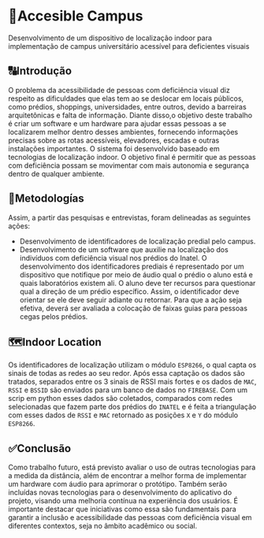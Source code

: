 # 🔎Accesible Campus 
Desenvolvimento de um dispositivo de localização indoor para implementação de campus universitário acessível para deficientes visuais

## 🔠Introdução 
O problema da acessibilidade de pessoas com deficiência visual diz respeito as dificuldades que elas tem ao se  deslocar em locais públicos, como prédios, shoppings, universidades, entre outros, devido a barreiras arquitetônicas e falta de informação. Diante disso,o objetivo deste trabalho é criar um software e um hardware para ajudar essas pessoas a se localizarem melhor dentro desses ambientes, fornecendo informações precisas sobre as rotas acessíveis, elevadores, escadas e outras instalações importantes. O sistema foi desenvolvido baseado em tecnologias de localização indoor. O objetivo final é permitir que as pessoas com deficiência possam se movimentar com mais autonomia e segurança dentro de qualquer ambiente.

## 📒Metodologías 
Assim, a partir das pesquisas e entrevistas, foram delineadas as seguintes ações:
 - Desenvolvimento de identificadores de localização predial pelo campus.
 - Desenvolvimento de um software que auxilie na localização dos indivíduos com deficiência visual nos prédios do Inatel. O desenvolvimento dos identificadores prediais é representado por um dispositivo que notifique por meio de áudio qual o prédio o aluno está e quais laboratórios existem ali. O aluno deve ter recursos para questionar qual a direção de um prédio específico. Assim, o identificador deve orientar se ele deve seguir adiante ou retornar. Para que a ação seja efetiva, deverá ser avaliada a colocação de faixas guias para pessoas cegas pelos prédios. 

## 🗺️Indoor Location 
Os identificadores de localização utilizam o módulo ```ESP8266```, o qual capta os sinais de todas as redes ao seu redor. Após essa captação os dados são tratados, separados entre os 3 sinais de RSSI mais fortes e os dados de ```MAC```, ```RSSI``` e ```BSSID``` são enviados para um banco de dados no ```FIREBASE```. Com um scrip em python esses dados são coletados, comparados com redes selecionadas que fazem parte dos prédios do ```INATEL``` e é feita a triangulação com esses dados de ```RSSI``` e ```MAC``` retornado as posições ```X``` e ```Y``` do módulo ```ESP8266```.

## ✅Conclusão 
Como trabalho futuro, está previsto avaliar o uso de outras tecnologias para a medida da distância, além de encontrar a melhor forma de implementar um hardware com áudio para aprimorar o protótipo. Também serão incluídas novas tecnologias para o desenvolvimento do aplicativo do projeto, visando uma melhoria contínua na experiência dos usuários. É importante destacar que iniciativas como essa são fundamentais para garantir a inclusão e acessibilidade das pessoas com deficiência visual em diferentes contextos, seja no âmbito acadêmico ou social.
